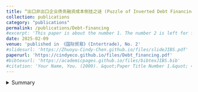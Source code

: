 ```yaml
---
title: “出口非出口企业债务融资成本倒挂之谜 (Puzzle of Inverted Debt Financing Costs Between Exporters and Non-Exporters, joint with Jimmy Xu and Miaojie Yu)” 
collection: publications
category: "publications"
permalink: /publications/Debt-financing
#excerpt: 'This paper is about the number 1. The number 2 is left for future work.'
date: 2025-02-09
venue: 'published in 《国际贸易》(Intertrade), No. 2'
#slidesurl: 'https://Zhuoyu-Cindy-Chen.github.io/files/slideJIBS.pdf'
paperurl: 'https://cindyeco.github.io/files/Debt_financing.pdf'
#bibtexurl: 'https://academicpages.github.io/files/bibtexJIBS.bib'
#citation: 'Your Name, You. (2009). &quot;Paper Title Number 1.&quot; <i>Journal 1</i>. 1(1).'
---
```


<details>
<summary>Summary</summary>
<p>
It is important for the financial system to lower the cost of borrowing, increase the supply of credit, and ensure the steady and high-quality growth of foreign trade. Focusing on these aspects, this paper constructs a partial equilibrium model and analyses it with actual data. The paper finds that exporters within the same industry generally enjoy lower debt financing costs. However, the same firms experience a significant increase in financing costs after they start exporting. The mechanism analysis confirms the conclusion of the model and shows that both the risk premium mechanism and the financing supply and demand mechanism are significant factors affecting the debt financing costs of firms. On the one hand, reduced systematic risk resulting from multinational marketing can reduce the debt financing costs of exporters. On the other hand, the relative size of financing needs and trade credit generated by exporting influence their debt financing costs through the supply and demand mechanism, causing variations across samples.
</p>
</details>





